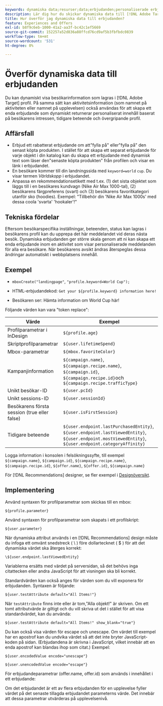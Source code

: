 ```yaml
---
keywords: dynamiska data;resurser;data;erbjudanden;personaliserade erbjudanden;personliga erbjudanden;tokenersättning
description: Lär dig hur du skickar dynamiska data till [!DNL Adobe Target] Erbjudanden.
title: Hur överför jag dynamiska data till erbjudanden?
feature: Experiences and Offers
exl-id: b8f9c6eb-1000-41a2-aa3f-bc42c1ef5669
source-git-commit: 152257a52d836a88ffcd76cd9af5b3fbfbdc0839
workflow-type: tm+mt
source-wordcount: '531'
ht-degree: 0%

---
```


# Överför dynamiska data till erbjudanden

Du kan dynamiskt visa besökarinformation som lagras i [!DNL Adobe Target] profil. På samma sätt kan aktivitetsinformation (som namnet på aktiviteten eller namnet på upplevelsen) också användas för att skapa ett enda erbjudande som dynamiskt returnerar personaliserat innehåll baserat på besökarens intressen, tidigare beteende och övergripande profil.

## Affärsfall

* Erbjud ett rabatterat erbjudande om att&quot;fylla på&quot; eller&quot;fylla på&quot; den senast köpta produkten. I stället för att skapa ett separat erbjudande för varje objekt i din katalog kan du skapa ett erbjudande med dynamisk text som läser den&quot;senaste köpta produkten&quot; från profilen och visar en länk i erbjudandet.
* En besökare kommer till din landningssida med `keyword=world` `cup`. Du visar termen *Världskopp* i erbjudandet.
* Anpassa en rekommendationsetikett med t.ex. (1) det sista objektet som läggs till i en besökares kundvagn (Nike Air Max 1000-tal), (2) besökarens färgpreferens (svart) och (3) besökarens favoritkategori utanför sko (hoodies). Exempel: &quot;Tillbehör din &#39;Nike Air Max 1000s&#39; med dessa coola &#39;svarta&#39; &#39;hookaler&#39;!&quot;

## Tekniska fördelar

Eftersom besökarspecifika inställningar, beteenden, status kan lagras i besökarens profil kan du upprepa det här meddelandet vid deras nästa besök. Dynamiska erbjudanden ger större skala genom att ni kan skapa ett enda erbjudande inom en aktivitet som visar personaliserade meddelanden för alla era besökare. När besökarens avsikt ändras återspeglas dessa ändringar automatiskt i webbplatsens innehåll.

## Exempel

* `mboxCreate("landingpage"`, `"profile.keyword=World Cup");`

* HTML-erbjudandekod: `Get your ${profile.keyword} information here!`
* Besökaren ser: Hämta information om World Cup här!

Följande värden kan vara &quot;token replace&quot;:

| Värde | Exempel |
|--- |--- |
| Profilparametrar i InDesign | `${profile.age}` |
| Skriptprofilparametrar | `${user.lifetimeSpend}` |
| Mbox-parametrar | `${mbox.favoriteColor}` |
| Kampanjinformation | `${campaign.name}`, `${campaign.recipe.name}`, `${campaign.id}`, `${campaign.recipe.id}`och `${campaign.recipe.trafficType}` |
| Unikt besökar-ID | `${user.pcId}` |
| Unikt sessions-ID | `${user.sessionId}` |
| Besökarens första session (true eller false) | `${user.isFirstSession}` |
| Tidigare beteende | `${user.endpoint.lastPurchasedEntity}`, `${user.endpoint.lastViewedEntity}`, `${user.endpoint.mostViewedEntity}`, `${user.endpoint.categoryAffinity}` |

Logga information i konsolen i felsökningssyfte, till exempel `${campaign.name}`, `${campaign.id}`, `${campaign.recipe.name}`, `${campaign.recipe.id}`, `${offer.name}`, `${offer.id}`, `${campaign.name}`

För [!DNL Recommendations] designer, se fler exempel i [Designöversikt](/help/main/c-recommendations/c-design-overview/design-overview.md).

## Implementering

Använd syntaxen för profilparametrar som skickas till en mbox:

`${profile.parameter}`

Använd syntaxen för profilparametrar som skapats i ett profilskript:

`${user.parameter}`

När dynamiska attribut används i en [!DNL Recommendations] design måste du infoga ett omvänt snedstreck ( \ ) före dollartecknet ( $ ) för att det dynamiska värdet ska återges korrekt:

`\${user.endpoint.lastViewedEntity}`

Variablerna ersätts med värdet på serversidan, så det behövs inga citattecken eller andra JavaScript för att visningen ska bli korrekt.

Standardvärden kan också anges för värden som du vill exponera för erbjudanden. Syntaxen är följande:

`${user.testAttribute default="All Items!"}`

När `testAttribute` finns inte eller är tom,&quot;Alla objekt!&quot; är skriven. Om ett tomt attributvärde är giltigt och du vill skriva ut det i stället för att visa standardvärdet, kan du använda:

`${user.testAttribute default="All Items!" show_blank="true"}`

Du kan också visa värden för escape och unescape. Om värdet till exempel har en apostrof kan du undvika värdet så att det inte bryter JavaScript-koden på sidan. (Erbjudandena är skrivna i JavaScript, vilket innebär att en enda apostrof kan blandas ihop som citat.) Exempel:

`${user.encodedValue encode="unescape"}`

`${user.unencodedValue encode="escape"}`

För erbjudandeparametrar (offer.name, offer.id) som används i innehållet i ett erbjudande:

Om det erbjudandet är ett av flera erbjudanden för en upplevelse fyller värdet på det senaste tillagda erbjudandet parameterns värde. Det innebär att dessa parametrar utvärderas på upplevelsenivå.